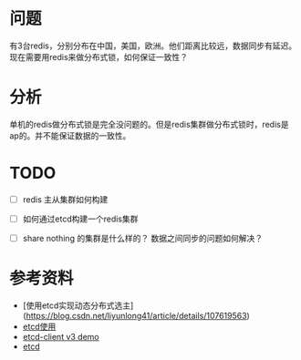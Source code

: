 # 问题
有3台redis，分别分布在中国，美国，欧洲。他们距离比较远，数据同步有延迟。现在需要用redis来做分布式锁，如何保证一致性？

# 分析
单机的redis做分布式锁是完全没问题的。但是redis集群做分布式锁时，redis是ap的。并不能保证数据的一致性。

# TODO
- [ ] redis 主从集群如何构建
- [ ] 如何通过etcd构建一个redis集群
- [ ] share nothing 的集群是什么样的？ 数据之间同步的问题如何解决？


# 参考资料
- [使用etcd实现动态分布式选主] (https://blog.csdn.net/liyunlong41/article/details/107619563)
- [etcd使用](https://www.cnblogs.com/yjt1993/p/13183634.html)
- [etcd-client v3 demo](https://github.com/etcd-io/etcd/blob/main/tests/integration/clientv3/examples/example_metrics_test.go)
- [etcd](https://github.com/etcd-io/etcd)
